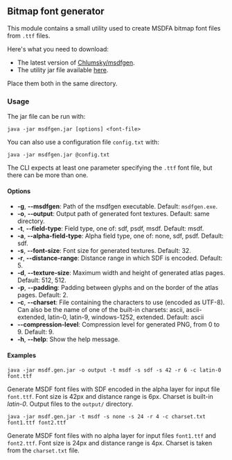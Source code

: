 ## Bitmap font generator
This module contains a small utility used to create MSDFA bitmap font files from `.ttf` files.

Here's what you need to download:
- The latest version of [Chlumsky/msdfgen][msdfgen].
- The utility jar file available [here][releases].

Place them both in the same directory.

### Usage
The jar file can be run with:
```text
java -jar msdfgen.jar [options] <font-file>
```
You can also use a configuration file `config.txt` with:
```text
java -jar msdfgen.jar @config.txt 
```
The CLI expects at least one parameter specifying the `.ttf` font file, 
but there can be more than one.

#### Options
- **-g**, **--msdfgen**: Path of the msdfgen executable. Default: `msdfgen.exe`.
- **-o**, **--output**: Output path of generated font textures. Default: same directory.
- **-t**, **--field-type**: Field type, one of: sdf, psdf, msdf. Default: msdf.
- **-a**, **--alpha-field-type**: Alpha field type, one of: none, sdf, psdf. Default: sdf.
- **-s**, **--font-size**: Font size for generated textures. Default: 32.
- **-r**, **--distance-range**: Distance range in which SDF is encoded. Default: 5.
- **-d**, **--texture-size**: Maximum width and height of generated atlas pages. Default: 512, 512.
- **-p**, **--padding**: Padding between glyphs and on the border of the atlas pages. Default: 2.
- **-c**, **--charset**: File containing the characters to use (encoded as UTF-8). Can also be
the name of one of the built-in charsets: ascii, ascii-extended, latin-0, latin-9, windows-1252,
extended. Default: ascii
- **--compression-level**: Compression level for generated PNG, from 0 to 9. Default: 9.
- **-h**, **--help**: Show the help message.

#### Examples
```
java -jar msdf.gen.jar -o output -t msdf -s sdf -s 42 -r 6 -c latin-0 font.ttf
```
Generate MSDF font files with SDF encoded in the alpha layer for input file `font.ttf`.
Font size is 42px and distance range is 6px. Charset is built-in *latin-0*.
Output files to the `output/` directory.

```
java -jar msdf.gen.jar -t msdf -s none -s 24 -r 4 -c charset.txt font1.ttf font2.ttf
```
Generate MSDF font files with no alpha layer for input files `font1.ttf` and `font2.ttf`.
Font size is 24px and distance range is 4px. Charset is taken from the `charset.txt` file.


[msdfgen]: https://github.com/Chlumsky/msdfgen/releases
[releases]: https://github.com/maltaisn/msdf-gdx/releases
